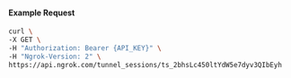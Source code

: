 <!-- Code generated for API Clients. DO NOT EDIT. -->

#### Example Request

```bash
curl \
-X GET \
-H "Authorization: Bearer {API_KEY}" \
-H "Ngrok-Version: 2" \
https://api.ngrok.com/tunnel_sessions/ts_2bhsLc450ltYdW5e7dyv3QIbEyh
```
